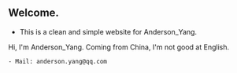 ## Welcome.

- This is a clean and simple website for Anderson_Yang.

Hi, I'm Anderson_Yang. Coming from China, I'm not good at English.

```
- Mail: anderson.yang@qq.com
```